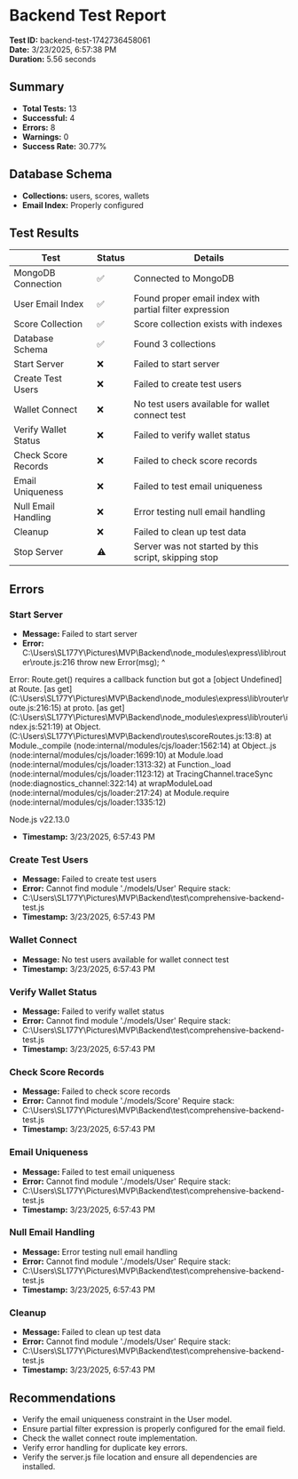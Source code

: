 # Backend Test Report

**Test ID:** backend-test-1742736458061  
**Date:** 3/23/2025, 6:57:38 PM  
**Duration:** 5.56 seconds  

## Summary

- **Total Tests:** 13
- **Successful:** 4
- **Errors:** 8
- **Warnings:** 0
- **Success Rate:** 30.77%

## Database Schema

- **Collections:** users, scores, wallets
- **Email Index:** Properly configured

## Test Results

| Test | Status | Details |
|------|--------|--------|
| MongoDB Connection | ✅ | Connected to MongoDB |
| User Email Index | ✅ | Found proper email index with partial filter expression |
| Score Collection | ✅ | Score collection exists with indexes |
| Database Schema | ✅ | Found 3 collections |
| Start Server | ❌ | Failed to start server |
| Create Test Users | ❌ | Failed to create test users |
| Wallet Connect | ❌ | No test users available for wallet connect test |
| Verify Wallet Status | ❌ | Failed to verify wallet status |
| Check Score Records | ❌ | Failed to check score records |
| Email Uniqueness | ❌ | Failed to test email uniqueness |
| Null Email Handling | ❌ | Error testing null email handling |
| Cleanup | ❌ | Failed to clean up test data |
| Stop Server | ⚠️ | Server was not started by this script, skipping stop |

## Errors

### Start Server

- **Message:** Failed to start server
- **Error:** C:\Users\SL177Y\Pictures\MVP\Backend\node_modules\express\lib\router\route.js:216
        throw new Error(msg);
        ^

Error: Route.get() requires a callback function but got a [object Undefined]
    at Route.<computed> [as get] (C:\Users\SL177Y\Pictures\MVP\Backend\node_modules\express\lib\router\route.js:216:15)
    at proto.<computed> [as get] (C:\Users\SL177Y\Pictures\MVP\Backend\node_modules\express\lib\router\index.js:521:19)
    at Object.<anonymous> (C:\Users\SL177Y\Pictures\MVP\Backend\routes\scoreRoutes.js:13:8)
    at Module._compile (node:internal/modules/cjs/loader:1562:14)
    at Object..js (node:internal/modules/cjs/loader:1699:10)
    at Module.load (node:internal/modules/cjs/loader:1313:32)
    at Function._load (node:internal/modules/cjs/loader:1123:12)
    at TracingChannel.traceSync (node:diagnostics_channel:322:14)
    at wrapModuleLoad (node:internal/modules/cjs/loader:217:24)
    at Module.require (node:internal/modules/cjs/loader:1335:12)

Node.js v22.13.0

- **Timestamp:** 3/23/2025, 6:57:43 PM

### Create Test Users

- **Message:** Failed to create test users
- **Error:** Cannot find module './models/User'
Require stack:
- C:\Users\SL177Y\Pictures\MVP\Backend\test\comprehensive-backend-test.js
- **Timestamp:** 3/23/2025, 6:57:43 PM

### Wallet Connect

- **Message:** No test users available for wallet connect test
- **Timestamp:** 3/23/2025, 6:57:43 PM

### Verify Wallet Status

- **Message:** Failed to verify wallet status
- **Error:** Cannot find module './models/User'
Require stack:
- C:\Users\SL177Y\Pictures\MVP\Backend\test\comprehensive-backend-test.js
- **Timestamp:** 3/23/2025, 6:57:43 PM

### Check Score Records

- **Message:** Failed to check score records
- **Error:** Cannot find module './models/Score'
Require stack:
- C:\Users\SL177Y\Pictures\MVP\Backend\test\comprehensive-backend-test.js
- **Timestamp:** 3/23/2025, 6:57:43 PM

### Email Uniqueness

- **Message:** Failed to test email uniqueness
- **Error:** Cannot find module './models/User'
Require stack:
- C:\Users\SL177Y\Pictures\MVP\Backend\test\comprehensive-backend-test.js
- **Timestamp:** 3/23/2025, 6:57:43 PM

### Null Email Handling

- **Message:** Error testing null email handling
- **Error:** Cannot find module './models/User'
Require stack:
- C:\Users\SL177Y\Pictures\MVP\Backend\test\comprehensive-backend-test.js
- **Timestamp:** 3/23/2025, 6:57:43 PM

### Cleanup

- **Message:** Failed to clean up test data
- **Error:** Cannot find module './models/User'
Require stack:
- C:\Users\SL177Y\Pictures\MVP\Backend\test\comprehensive-backend-test.js
- **Timestamp:** 3/23/2025, 6:57:43 PM


## Recommendations

- Verify the email uniqueness constraint in the User model.
- Ensure partial filter expression is properly configured for the email field.
- Check the wallet connect route implementation.
- Verify error handling for duplicate key errors.
- Verify the server.js file location and ensure all dependencies are installed.
